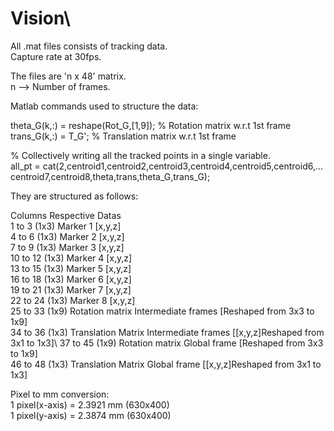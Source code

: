 # Vision\
All .mat files consists of tracking data.\
Capture rate at 30fps.

The files are 'n x 48' matrix.\
n --> Number of frames.

Matlab commands used to structure the data:

theta_G(k,:) = reshape(Rot_G,[1,9]);   % Rotation matrix w.r.t 1st frame\
trans_G(k,:) = T_G';                   % Translation matrix w.r.t 1st frame

% Collectively writing all the tracked points in a single variable.\
all_pt = cat(2,centroid1,centroid2,centroid3,centroid4,centroid5,centroid6,...\
             centroid7,centroid8,theta,trans,theta_G,trans_G);
             
They are structured as follows:

Columns             Respective Datas\
1  to 3  (1x3)      Marker 1 [x,y,z]\
4  to 6  (1x3)      Marker 2 [x,y,z]\
7  to 9  (1x3)      Marker 3 [x,y,z]\
10 to 12 (1x3)      Marker 4 [x,y,z]\
13 to 15 (1x3)      Marker 5 [x,y,z]\
16 to 18 (1x3)      Marker 6 [x,y,z]\
19 to 21 (1x3)      Marker 7 [x,y,z]\
22 to 24 (1x3)      Marker 8 [x,y,z]\
25 to 33 (1x9)      Rotation matrix Intermediate frames [Reshaped from 3x3 to 1x9]\
34 to 36 (1x3)      Translation Matrix Intermediate frames [[x,y,z]Reshaped from 3x1 to 1x3]\ 
37 to 45 (1x9)      Rotation matrix Global frame [Reshaped from 3x3 to 1x9]\
46 to 48 (1x3)      Translation Matrix Global frame [[x,y,z]Reshaped from 3x1 to 1x3]

Pixel to mm conversion: \
1 pixel(x-axis) = 2.3921 mm  (630x400)\
1 pixel(y-axis) = 2.3874 mm  (630x400)






